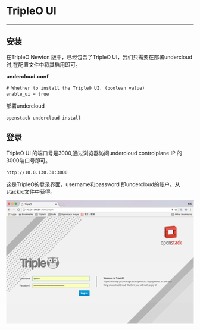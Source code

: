 # TripleO UI

---

## 安装

在TripleO Newton 版中，已经包含了TripleO UI，我们只需要在部署undercloud时,在配置文件中将其启用即可。

**undercloud.conf**

```
# Whether to install the TripleO UI. (boolean value)
enable_ui = true
```

部署undercloud
```
openstack undercloud install
```




## 登录

TripleO UI 的端口号是3000,通过浏览器访问undercloud controlplane IP 的3000端口号即可。

```
http://10.0.130.31:3000
```
这是TripleO的登录界面，username和password 即undercloud的账户。从stackrc文件中获得。

![](/assets/TripleO-UI-1.png)

